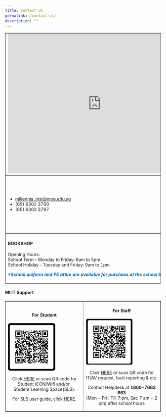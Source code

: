 ```yaml
---
title: Contact Us
permalink: /contact-us/
description: ""
---
```

<table border="1" style="border-collapse: collapse; width: 100%;">
<tbody>
<tr>
<td>
<iframe src="https://www.google.com/maps/embed?pb=!1m14!1m8!1m3!1d7977.42458905533!2d103.739303!3d1.3491298!3m2!1i1024!2i768!4f13.1!3m3!1m2!1s0x31da103ab76344c1%3A0x1aa6918212de7394!2sMillennia%20Institute!5e0!3m2!1sen!2ssg!4v1682045584098!5m2!1sen!2ssg" width="600" height="450" style="border:0;" allowfullscreen="" loading="lazy"></iframe>
</td>
</tr>
<tr>
<td style="width: 50%;">
<ul id="contactinfo">
<li><a href="mailto:millennia_inst@moe.edu.sg">millennia_inst@moe.edu.sg</a></li>
<li>(65) 6302 3700</li>
<li>(65) 6302 3767</li>
</ul>
</td>
<td style="width: 50%;">
<ul id="gettingthere">
<li>60, Bukit Batok West Avenue 8, Singapore 658965<br>Location:&nbsp;<a rel="noopener" href="https://www.google.com.sg/maps/place/Millennia+Institute/@1.3491298,103.739303,16.5z/data=!4m12!1m6!3m5!1s0x31da103ab76344c1:0x1aa6918212de7394!2sMillennia+Institute!8m2!3d1.3510027!4d103.7414074!3m4!1s0x31da103ab76344c1:0x1aa6918212de7394!8m2!3d1.3510027!4d103.7414074">Map</a></li>
<li>Bukit Batok West Avenue 3 [157, 174, 174e, 178, 506, 991].<br>Bus stop code:&nbsp;<a rel="noopener" href="https://www.google.com.sg/maps/place/Princess+E+Pr+Sch/@1.3502447,103.7411833,18z/data=!4m5!3m4!1s0x31da103cba08b1b5:0x9cb3c0ba628403d!8m2!3d1.3497223!4d103.741394">43341</a>&nbsp;&amp;&nbsp;<a rel="noopener" href="https://www.google.com.sg/maps/place/Opp+Princess+E+Pr+Sch/@1.3502447,103.7411833,18z/data=!4m5!3m4!1s0x31da103cb243708d:0xe88dbdae61b6cc7!8m2!3d1.3498912!4d103.7407375">43349</a>.<br>Bukit Batok West Avenue 8 [ 941, 991].<br>Bus stop code:&nbsp;<a rel="noopener" href="https://www.google.com.sg/maps/place/Millennia+Institute/@1.3503675,103.7411245,17.75z/data=!4m5!3m4!1s0x31da1024a5b180e1:0x508c1cc41bbfba8e!8m2!3d1.3509672!4d103.7396197">40329</a>&nbsp;&amp;&nbsp;<a rel="noopener" href="https://www.google.com.sg/maps/place/Dulwich+College/@1.3503675,103.7411245,17z/data=!4m12!1m6!3m5!1s0x31da1024a5b180e1:0x508c1cc41bbfba8e!2sMillennia+Institute!8m2!3d1.3509672!4d103.7396197!3m4!1s0x31da1024b8a773e3:0x565990a43b4c4417!8m2!3d1.3517428!4d103.7394742">40321</a>.</li>
<li><a rel="noopener" href="https://www.google.com.sg/maps/place/Millennia+Institute/@1.3480342,103.7430098,16z/data=!4m5!3m4!1s0x31da103ab76344c1:0x1aa6918212de7394!8m2!3d1.3510027!4d103.7414074">Bukit Batok MRT Station</a></li>
</ul>
</td>
</tr>
<tr>
<td style="width: 50%;">
<h4><strong>BOOKSHOP</strong></h4>
<p>Opening Hours:<br>School Term – Monday to Friday: 8am to 5pm<br>School Holiday – Tuesday and Friday: 9am to 1pm</p>
<p><span style="color: #0068b8;"><strong><em>*School uniform and PE attire are available for purchase at the school bookshop</em></strong></span></p>
</td>
<td style="width: 50%;">
<h4><strong>SCHOOL UNIFORM VENDOR</strong></h4>
<p>My Uniform Shop (Asia) Pte Ltd<br>Blk 209 New Upper Changi Road, #03-651, Singapore 460209<br>Tel: 6276 6689<br>Website:&nbsp;<a rel="noopener" href="https://www.myuniformshop.com.sg/">https://www.myuniformshop.com.sg/</a></p>
</td>
</tr>
</tbody>
</table>
<h4><strong>MI IT Support</strong></h4>
<table border="1" style="border-collapse: collapse; width: 100%;">
<tbody>
<tr>
<td style="width: 50%;">
<h4 style="text-align: center;"><strong>For Student</strong></h4>
<a href="https://docs.google.com/forms/d/e/1FAIpQLScS9yo4ZGhFKFZIHfcQPESiMhpLtiKVMZ4sMW7geTqLh4_BlA/viewform"><img src="/images/stu.jpg" style="width: 65%;"></a>
<p style="text-align: center;">Click&nbsp;<a rel="noopener" href="http://bit.ly/39fLigg">HERE</a>&nbsp;or scan QR code for Student iCON/Wifi and/or&nbsp;<br>Student Learning Space(SLS).</p>
<p style="text-align: center;">For SLS user guide, click&nbsp;<a rel="noopener" href="https://static.learning.moe.edu.sg/UserGuide/login-troubleshooting.html">HERE</a>.</p>
</td>
<td style="width: 50%;">
<h4 style="text-align: center;"><strong>For Staff</strong></h4>
<a href="https://docs.google.com/forms/d/e/1FAIpQLSf2E0QQujzmUE6OwZ1p_JRDHzxjBXmHZJRkWntJg7pVmTAspA/formrestricted"><img src="/images/sta.jpg" style="width: 65%;"></a>
<p style="text-align: center;">Click&nbsp;<a rel="noopener" href="http://bit.ly/2yyogkT">HERE</a>&nbsp;or scan QR code for IT/AV request, fault reporting &amp; etc.</p>
<p style="text-align: center;">Contact Helpdesk at&nbsp;<strong>1800-7663 663<br></strong>(Mon - Fri : Till 7 pm, Sat: 7 am - 2 pm) after school hours</p>
</td>
</tr>
</tbody>
</table>
